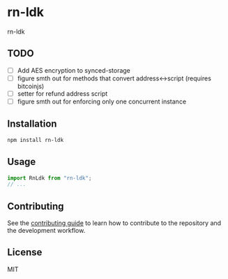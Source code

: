 # rn-ldk

rn-ldk

## TODO

* [ ] Add AES encryption to synced-storage
* [ ] figure smth out for methods that convert address<->script (requires bitcoinjs)
* [ ] setter for refund address script
* [ ] figure smth out for enforcing only one concurrent instance

## Installation

```sh
npm install rn-ldk
```

## Usage

```js
import RnLdk from "rn-ldk";
// ...
```

## Contributing

See the [contributing guide](CONTRIBUTING.md) to learn how to contribute to the repository and the development workflow.

## License

MIT
